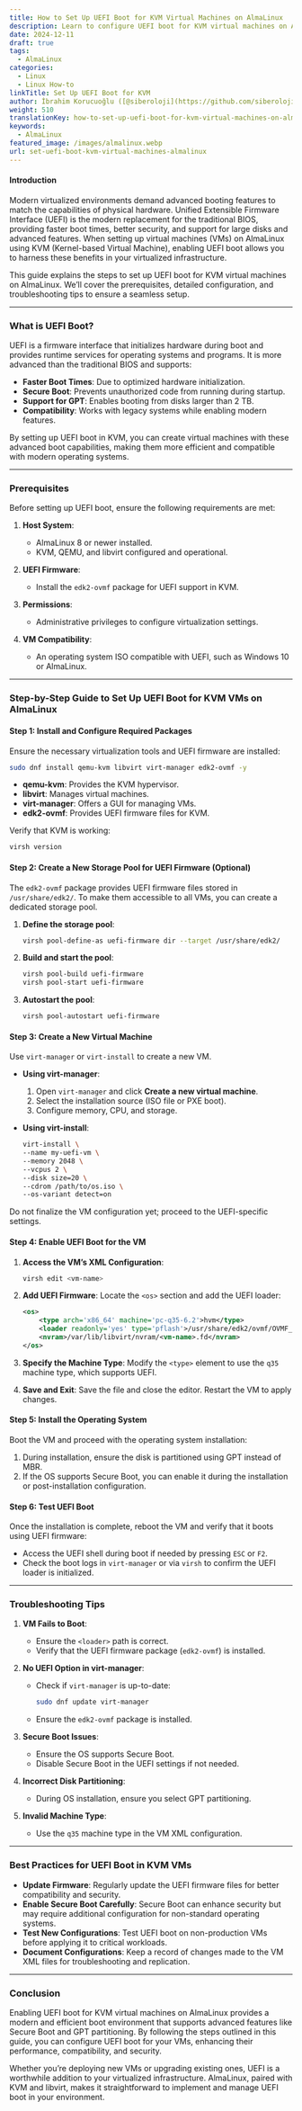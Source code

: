 ```yaml
---
title: How to Set Up UEFI Boot for KVM Virtual Machines on AlmaLinux
description: Learn to configure UEFI boot for KVM virtual machines on AlmaLinux with this step-by-step guide. Includes prerequisites, setup, and troubleshooting tips.
date: 2024-12-11
draft: true
tags:
  - AlmaLinux
categories:
  - Linux
  - Linux How-to
linkTitle: Set Up UEFI Boot for KVM
author: İbrahim Korucuoğlu ([@siberoloji](https://github.com/siberoloji))
weight: 510
translationKey: how-to-set-up-uefi-boot-for-kvm-virtual-machines-on-almalinux
keywords:
  - AlmaLinux
featured_image: /images/almalinux.webp
url: set-uefi-boot-kvm-virtual-machines-almalinux
---
```

#### Introduction

Modern virtualized environments demand advanced booting features to match the capabilities of physical hardware. Unified Extensible Firmware Interface (UEFI) is the modern replacement for the traditional BIOS, providing faster boot times, better security, and support for large disks and advanced features. When setting up virtual machines (VMs) on AlmaLinux using KVM (Kernel-based Virtual Machine), enabling UEFI boot allows you to harness these benefits in your virtualized infrastructure.

This guide explains the steps to set up UEFI boot for KVM virtual machines on AlmaLinux. We’ll cover the prerequisites, detailed configuration, and troubleshooting tips to ensure a seamless setup.

---

### What is UEFI Boot?

UEFI is a firmware interface that initializes hardware during boot and provides runtime services for operating systems and programs. It is more advanced than the traditional BIOS and supports:

- **Faster Boot Times**: Due to optimized hardware initialization.
- **Secure Boot**: Prevents unauthorized code from running during startup.
- **Support for GPT**: Enables booting from disks larger than 2 TB.
- **Compatibility**: Works with legacy systems while enabling modern features.

By setting up UEFI boot in KVM, you can create virtual machines with these advanced boot capabilities, making them more efficient and compatible with modern operating systems.

---

### Prerequisites

Before setting up UEFI boot, ensure the following requirements are met:

1. **Host System**:
   - AlmaLinux 8 or newer installed.
   - KVM, QEMU, and libvirt configured and operational.

2. **UEFI Firmware**:
   - Install the `edk2-ovmf` package for UEFI support in KVM.

3. **Permissions**:
   - Administrative privileges to configure virtualization settings.

4. **VM Compatibility**:
   - An operating system ISO compatible with UEFI, such as Windows 10 or AlmaLinux.

---

### Step-by-Step Guide to Set Up UEFI Boot for KVM VMs on AlmaLinux

#### Step 1: Install and Configure Required Packages

Ensure the necessary virtualization tools and UEFI firmware are installed:

```bash
sudo dnf install qemu-kvm libvirt virt-manager edk2-ovmf -y
```

- **qemu-kvm**: Provides the KVM hypervisor.
- **libvirt**: Manages virtual machines.
- **virt-manager**: Offers a GUI for managing VMs.
- **edk2-ovmf**: Provides UEFI firmware files for KVM.

Verify that KVM is working:

```bash
virsh version
```

#### Step 2: Create a New Storage Pool for UEFI Firmware (Optional)

The `edk2-ovmf` package provides UEFI firmware files stored in `/usr/share/edk2/`. To make them accessible to all VMs, you can create a dedicated storage pool.

1. **Define the storage pool**:

   ```bash
   virsh pool-define-as uefi-firmware dir --target /usr/share/edk2/
   ```

2. **Build and start the pool**:

   ```bash
   virsh pool-build uefi-firmware
   virsh pool-start uefi-firmware
   ```

3. **Autostart the pool**:

   ```bash
   virsh pool-autostart uefi-firmware
   ```

#### Step 3: Create a New Virtual Machine

Use `virt-manager` or `virt-install` to create a new VM.

- **Using virt-manager**:
  1. Open `virt-manager` and click **Create a new virtual machine**.
  2. Select the installation source (ISO file or PXE boot).
  3. Configure memory, CPU, and storage.

- **Using virt-install**:

   ```bash
   virt-install \
   --name my-uefi-vm \
   --memory 2048 \
   --vcpus 2 \
   --disk size=20 \
   --cdrom /path/to/os.iso \
   --os-variant detect=on
   ```

Do not finalize the VM configuration yet; proceed to the UEFI-specific settings.

#### Step 4: Enable UEFI Boot for the VM

1. **Access the VM’s XML Configuration**:

   ```bash
   virsh edit <vm-name>
   ```

2. **Add UEFI Firmware**:
   Locate the `<os>` section and add the UEFI loader:

   ```xml
   <os>
       <type arch='x86_64' machine='pc-q35-6.2'>hvm</type>
       <loader readonly='yes' type='pflash'>/usr/share/edk2/ovmf/OVMF_CODE.fd</loader>
       <nvram>/var/lib/libvirt/nvram/<vm-name>.fd</nvram>
   </os>
   ```

3. **Specify the Machine Type**:
   Modify the `<type>` element to use the `q35` machine type, which supports UEFI.

4. **Save and Exit**:
   Save the file and close the editor. Restart the VM to apply changes.

#### Step 5: Install the Operating System

Boot the VM and proceed with the operating system installation:

1. During installation, ensure the disk is partitioned using GPT instead of MBR.
2. If the OS supports Secure Boot, you can enable it during the installation or post-installation configuration.

#### Step 6: Test UEFI Boot

Once the installation is complete, reboot the VM and verify that it boots using UEFI firmware:

- Access the UEFI shell during boot if needed by pressing `ESC` or `F2`.
- Check the boot logs in `virt-manager` or via `virsh` to confirm the UEFI loader is initialized.

---

### Troubleshooting Tips

1. **VM Fails to Boot**:
   - Ensure the `<loader>` path is correct.
   - Verify that the UEFI firmware package (`edk2-ovmf`) is installed.

2. **No UEFI Option in virt-manager**:
   - Check if `virt-manager` is up-to-date:

     ```bash
     sudo dnf update virt-manager
     ```

   - Ensure the `edk2-ovmf` package is installed.

3. **Secure Boot Issues**:
   - Ensure the OS supports Secure Boot.
   - Disable Secure Boot in the UEFI settings if not needed.

4. **Incorrect Disk Partitioning**:
   - During OS installation, ensure you select GPT partitioning.

5. **Invalid Machine Type**:
   - Use the `q35` machine type in the VM XML configuration.

---

### Best Practices for UEFI Boot in KVM VMs

- **Update Firmware**: Regularly update the UEFI firmware files for better compatibility and security.
- **Enable Secure Boot Carefully**: Secure Boot can enhance security but may require additional configuration for non-standard operating systems.
- **Test New Configurations**: Test UEFI boot on non-production VMs before applying it to critical workloads.
- **Document Configurations**: Keep a record of changes made to the VM XML files for troubleshooting and replication.

---

### Conclusion

Enabling UEFI boot for KVM virtual machines on AlmaLinux provides a modern and efficient boot environment that supports advanced features like Secure Boot and GPT partitioning. By following the steps outlined in this guide, you can configure UEFI boot for your VMs, enhancing their performance, compatibility, and security.

Whether you’re deploying new VMs or upgrading existing ones, UEFI is a worthwhile addition to your virtualized infrastructure. AlmaLinux, paired with KVM and libvirt, makes it straightforward to implement and manage UEFI boot in your environment.

